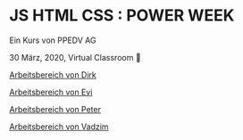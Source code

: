 # JS HTML CSS : POWER WEEK

Ein Kurs von PPEDV AG

30 März, 2020, Virtual Classroom :rocket:

[Arbeitsbereich von Dirk](./dirk/ABLAUF.md)

[Arbeitsbereich von Evi](./evi/ABLAUF.md)

[Arbeitsbereich von Peter](./peter/ABLAUF.md)

[Arbeitsbereich von Vadzim](./vadzim/ABLAUF.md)
